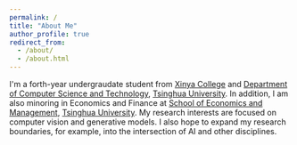 ```yaml
---
permalink: /
title: "About Me"
author_profile: true
redirect_from: 
  - /about/
  - /about.html
---
```


I'm a forth-year undergraudate student from [Xinya College](https://www.xyc.tsinghua.edu.cn/en/) and [Department of Computer Science and Technology](https://www.cs.tsinghua.edu.cn/csen/), [Tsinghua University](https://www.tsinghua.edu.cn/en/). In addition, I am also minoring in Economics and Finance at [School of Economics and Management](https://www.sem.tsinghua.edu.cn/en/), [Tsinghua University](https://www.tsinghua.edu.cn/en/). My research interests are focused on computer vision and generative models. I also hope to expand my research boundaries, for example, into the intersection of AI and other disciplines.


